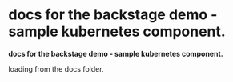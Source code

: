 # docs for the backstage demo - sample kubernetes component. 


**docs for the backstage demo - sample kubernetes component.** 

loading from the docs folder.